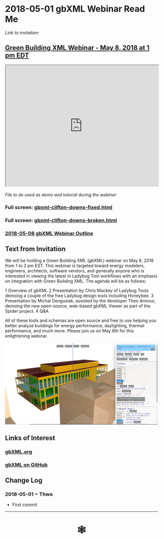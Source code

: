 <span style=display:none; >[You are now in a GitHub source code view - click this link to view Read Me file as a web page](http://www.ladybug.tools/spider/index.html#gbxml-viewer/r13/2018-05-08-gbxml-webinar/README.md "View file as a web page." ) </span>

# 2018-05-01 gbXML Webinar Read Me

_Link to invitation:_

## [Green Building XML Webinar - May 8, 2018 at 1 pm EDT]( http://myemail.constantcontact.com/Announcing-a-gbXML-Webinar-on-Tuesday--May-8--2018-at-1-pm-EST.html?soid=1103133034893&aid=ZlDypohgPPc )

<iframe class=iframeReadMe src=http://www.ladybug.tools/spider/gbxml-viewer/r13/2018-05-08-gbxml-webinar/gbxml-clifton-downs-fixed.xml width=100% height=400px >Iframes are not displayed on github.com</iframe>

_File to de used as demo and tutorial during the webinar_

### Full screen: [gbxml-clifton-downs-fixed.html]( http://www.ladybug.tools/spider/gbxml-viewer/r13/2018-05-08-gbxml-webinar/gbxml-clifton-downs-fixed.html )


### Full screen: [gbxml-clifton-downs-broken.html]( http://www.ladybug.tools/spider/gbxml-viewer/r13/2018-05-08-gbxml-webinar/gbxml-clifton-downs-broken.html )


### [2018-05-08 gbXML Webinar Outline]( http://www.ladybug.tools/spider/gbxml-viewer/r13/2018-05-08-gbxml-webinar/2018-05-01-gbxml-webinar-outline.html )


## Text from Invitation

We will be holding a Green Building XML (gbXML) webinar on May 8, 2018 from 1 to 2 pm EST. This webinar is targeted toward energy modelers, engineers, architects, software vendors, and generally anyone who is interested in viewing the latest in Ladybug Tool workflows with an emphasis on integration with Green Building XML. The agenda will be as follows:

1 Overview of gbXML
2 Presentation by Chris Mackey of Ladybug Tools demoing a couple of the free Ladybug design tools including Honeybee.
3 Presentation by Michal Dengusiak, assisted by the developer Theo Armour, demoing the new open-source, web-based gbXML Viewer as part of the Spider project.
4 Q&A

All of these tools and schemas are open source and free to use helping you better analyze buildings for energy performance, daylighting, thermal performance, and much more. Please join us on May 8th for this enlightening webinar.

![]( gbXMLViewer_LadybugTools.jpg )


## Links of Interest

### [gbXML.org]( http://www.gbxml.org/ )

### [gbXML on GitHub]( https://github.com/greenbuildingxml/ )


## Change Log

### 2018-05-01 ~ Thwo

* First commit

***

# <center title="hello!" ><a href=javascript:window.scrollTo(0,0); style=text-decoration:none; > &#x1f578; </a></center>



